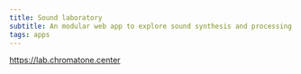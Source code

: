 ```yaml
---
title: Sound laboratory
subtitle: An modular web app to explore sound synthesis and processing right in the browser
tags: apps
---
```


https://lab.chromatone.center